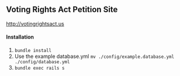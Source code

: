 ## Voting Rights Act Petition Site

http://votingrightsact.us

#### Installation

1. `bundle install`
2. Use the example database.yml `mv ./config/example.database.yml ./config/database.yml`
3. `bundle exec rails s`

